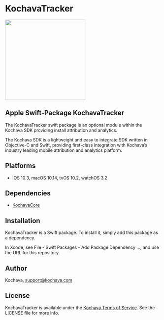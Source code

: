 # KochavaTracker

<img src="https://storage.googleapis.com/kochava-web/2016/07/Kochava-horizontal-black-800x154.png" width="260" />

## Apple Swift-Package KochavaTracker

The KochavaTracker swift package is an optional module within the Kochava SDK providing install attribution and analytics.

The Kochava SDK is a lightweight and easy to integrate SDK written in Objective-C and Swift, providing first-class integration with Kochava’s industry leading mobile attribution and analytics platform.

## Platforms

* iOS 10.3, macOS 10.14, tvOS 10.2, watchOS 3.2

## Dependencies

* [KochavaCore](https://github.com/Kochava/Apple-SwiftPackage-KochavaCore)

## Installation

KochavaTracker is a Swift package.  To install it, simply add this package as a dependency.

In Xcode, see File - Swift Packages - Add Package Dependency ..., and use the URL for this repository.

## Author

Kochava, support@kochava.com

## License

KochavaTracker is available under the [Kochava Terms of Service](https://www.kochava.com/terms-of-service/). See the LICENSE file for more info.
